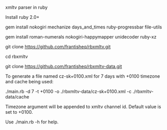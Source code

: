 xmltv parser in ruby

Install ruby 2.0+

gem install nokogiri mechanize days_and_times ruby-progressbar file-utils

gem install roman-numerals nokogiri-happymapper unidecoder ruby-xz


git clone https://github.com/frantisheq/rbxmltv.git

cd rbxmltv

git clone https://github.com/frantisheq/rbxmltv-data.git



To generate a file named cz-sk+0100.xml for 7 days with +0100 timezone and cache being used:

./main.rb -d 7 -t +0100 -o ./rbxmltv-data/cz-sk+0100.xml -c ./rbxmltv-data/cache


Timezone argument will be appended to xmltv channel id. Default value is set to +0100.

Use ./main.rb -h for help.